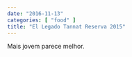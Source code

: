 ```yaml
---
date: "2016-11-13"
categories: [ "food" ]
title: "El Legado Tannat Reserva 2015"
---
```

Mais jovem parece melhor.
